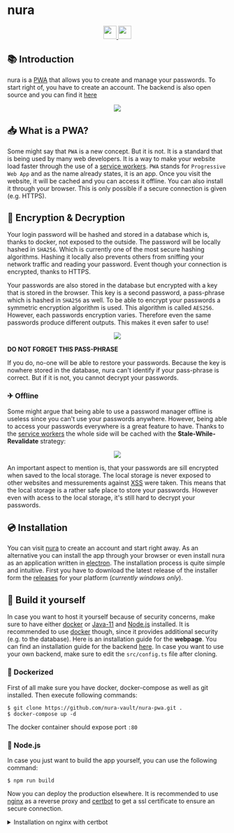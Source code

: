 # nura

<div align="center" data-aos="flip-down">
  <a href="https://reactjs.org/" target="_blank">
    <img
      src="https://img.shields.io/badge/Written%20in-React-%23EF4041?style=for-the-badge"
      height="30"
    />
  </a>
  <a href="https://nura.micartey.dev/" target="_blank">
    <img
      src="https://img.shields.io/badge/live%20on-micartey-%27a147.svg?style=for-the-badge"
      height="30"
    />
  </a>
</div>

## 📚 Introduction

nura is a [PWA](#what-is-a-pwa) that allows you to create and manage your passwords. To start right of, you have to create an account. The backend is also open source and you can find it [here](https://github.com/nura-vault/nura-backend)

<div align="center" data-aos="fade-right">
    <img
       src="https://i.imgur.com/WqGBNWx.png"
    />
</div>

## 📥 What is a PWA?

Some might say that `PWA` is a new concept. But it is not. It is a standard that is being used by many web developers. It is a way to make your website load faster through the use of a [service workers](https://developers.google.com/web/fundamentals/primers/service-workers/). `PWA` stands for `Progressive Web App` and as the name already states, it is an app. Once you visit the website, it will be cached and you can access it offline. You can also install it through your browser. This is only possible if a secure connection is given (e.g. HTTPS).

## 🔑 Encryption & Decryption

Your login password will be hashed and stored in a database which is, thanks to docker, not exposed to the outside. The password will be locally hashed in `SHA256`. Which is currently one of the most secure hashing algorithms. Hashing it locally also prevents others from sniffing your network traffic and reading your password. Event though your connection is encrypted, thanks to HTTPS.

Your passwords are also stored in the database but encrypted with a key that is stored in the browser. This key is a second password, a pass-phrase which is hashed in `SHA256` as well. To be able to encrypt your passwords a symmetric encryption algorithm is used. This algorithm is called `AES256`. However, each passwords encryption varies. Therefore even the same passwords produce different outputs. This makes it even safer to use!

<div align="center" data-aos="fade-left">
    <img
        src="https://i.imgur.com/ZKRjgU2.png"
    />
</div>

**DO NOT FORGET THIS PASS-PHRASE**

If you do, no-one will be able to restore your passwords. Because the key is nowhere stored in the database, nura can't identify if your pass-phrase is correct. But if it is not, you cannot decrypt your passwords.

### ✈ Offline

Some might argue that being able to use a password manager offline is useless since you can't use your passwords anywhere. However, being able to access your passwords everywhere is a great feature to have. Thanks to the [service workers](https://developers.google.com/web/fundamentals/primers/service-workers/) the whole side will be cached with the **Stale-While-Revalidate** strategy:

<div align="center" data-aos="fade-right">
    <img
      src="https://i.imgur.com/LoQATnO.png"
    />
</div>

An important aspect to mention is, that your passwords are sill encrypted when saved to the local storage. The local storage is never exposed to other websites and messurements against [XSS](https://owasp.org/www-community/attacks/xss/) were taken. This means that the local storage is a rather safe place to store your passwords. However even with acess to the local storage, it's still hard to decrypt your passwords.

## 💿 Installation

You can visit [nura](https://nura-pwa.vercel.app/) to create an account and start right away. As an alternative you can install the app through your browser or even install nura as an application written in [electron](https://www.electronjs.org/). The installation process is quite simple and intuitive. First you have to download the latest release of the installer form the [releases](https://github.com/nura-vault/nura-pwa/releases) for your platform (*currently windows only*).

## 🧱 Build it yourself

In case you want to host it yourself because of security concerns, make sure to have either [docker](https://www.docker.com/) or [Java-11](http://jdk.java.net/java-se-ri/11) and [Node.js](https://nodejs.org/en/) installed. It is recommended to use [docker](https://www.docker.com/) though, since it provides additional security (e.g. to the database). Here is an installation guide for the **webpage**. You can find an installation guide for the backend [here](https://github.com/nura-vault/nura-backend). In case you want to use your own backend, make sure to edit the `src/config.ts` file after cloning.

### 🐳 Dockerized

First of all make sure you have docker, docker-compose as well as git installed.
Then execute following commands:

```shell
$ git clone https://github.com/nura-vault/nura-pwa.git .
$ docker-compose up -d
```

The docker container should expose port `:80`

### 📀 Node.js

In case you  just want to build the app yourself, you can use the following command:

``` shell
$ npm run build
```

Now you can deploy the production elsewhere. It is recommended to use [nginx](https://www.nginx.com/) as a reverse proxy and [certbot](https://certbot.eff.org/) to get a ssl certificate to ensure an secure connection.

<details>
    <summary> Installation on nginx with certbot </summary>

## 🔐 Get your ssl certificate

You can do this by adding following lines to `/etc/ningx/nginx.conf`.
Make sure to enter your domain (or subdomain) in the `server_name` field.

```
server {
    listen 80;
    server_name nura.mydomain.com;

    location / {
        http://localhost:80;
    }
}
```

And to get the certificate, execute the following command after installing certbot and setting up nginx:

```shell
$ certbot --nginx
```
</details>